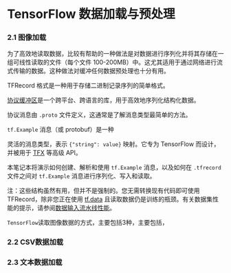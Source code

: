 # TensorFlow 数据加载与预处理



### 2.1 图像加载

为了高效地读取数据，比较有帮助的一种做法是对数据进行序列化并将其存储在一组可线性读取的文件（每个文件 100-200MB）中。这尤其适用于通过网络进行流式传输的数据。这种做法对缓冲任何数据预处理也十分有用。

TFRecord 格式是一种用于存储二进制记录序列的简单格式。

[协议缓冲区](https://developers.google.com/protocol-buffers/?hl=zh-cn)是一个跨平台、跨语言的库，用于高效地序列化结构化数据。

协议消息由 `.proto` 文件定义，这通常是了解消息类型最简单的方法。

`tf.Example` 消息（或 protobuf）是一种

灵活的消息类型，表示 `{"string": value}` 映射。它专为 TensorFlow 而设计，并被用于 [TFX](https://tensorflow.google.cn/tfx/?hl=zh-cn) 等高级 API。

本笔记本将演示如何创建、解析和使用 `tf.Example` 消息，以及如何在 `.tfrecord` 文件之间对 `tf.Example` 消息进行序列化、写入和读取。

注：这些结构虽然有用，但并不是强制的。您无需转换现有代码即可使用 TFRecord，除非您正在使用 [tf.data](https://tensorflow.google.cn/guide/datasets?hl=zh-cn) 且读取数据仍是训练的瓶颈。有关数据集性能的提示，请参阅[数据输入流水线性能](https://tensorflow.google.cn/guide/performance/datasets?hl=zh-cn)。

`TensorFlow`读取图像数据的方式，主要包括3种，主要包括， 

### 2.2 CSV数据加载

### 2.3 文本数据加载









